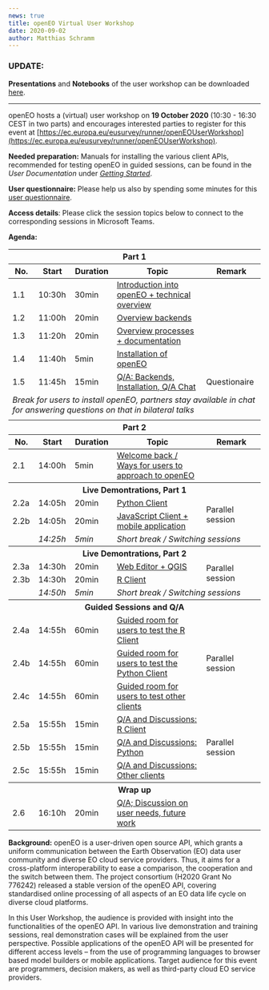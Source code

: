 ```yaml
---
news: true
title: openEO Virtual User Workshop
date: 2020-09-02
author: Matthias Schramm
---
```


### UPDATE:

**Presentations** and **Notebooks** of the user workshop can be downloaded [here](https://owncloud.tuwien.ac.at/index.php/s/c469i4hvgaR15Ip).

---

openEO hosts a (virtual) user workshop on **19 October 2020** (10:30 - 16:30 CEST in two parts) and encourages interested parties to register for this event at [https://ec.europa.eu/eusurvey/runner/openEOUserWorkshop](https://ec.europa.eu/eusurvey/runner/openEOUserWorkshop).

**Needed preparation:** Manuals for installing the various client APIs, recommended for testing openEO in guided sessions, can be found in the *User Documentation* under *[Getting Started](/documentation/1.0/getting-started.md)*.

**User questionnaire:** Please help us also by spending some minutes for this [user questionnaire](https://ec.europa.eu/eusurvey/runner/OpenEOFinalUserWorkshop).

**Access details**: Please click the session topics below to connect to the corresponding sessions in Microsoft Teams.

**Agenda:**

<table>
  <thead>
    <tr>
      <th colspan=5>Part 1</th>
    </tr>
    <tr>
      <th>No.</th>
      <th>Start</th>
      <th>Duration</th>
      <th>Topic</th>
      <th>Remark</th>
    </tr>
  </thead>
  <tbody>
    <tr>
      <td>1.1</td>
      <td>10:30h</td>
      <td>30min</td>
      <td><a href="https://bit.ly/3lLblSX" target="_blank">Introduction into openEO + technical overview</a></td>
      <td> </td>
    </tr>
    <tr>
      <td>1.2</td>
      <td>11:00h</td>
      <td>20min</td>
      <td><a href="https://bit.ly/3lLblSX" target="_blank">Overview backends</a></td>
      <td> </td>
    </tr>
    <tr>
      <td>1.3</td>
      <td>11:20h</td>
      <td>20min</td>
      <td><a href="https://bit.ly/3lLblSX" target="_blank">Overview processes + documentation</a></td>
      <td> </td>
    </tr>
    <tr>
      <td>1.4</td>
      <td>11:40h</td>
      <td>5min</td>
      <td><a href="https://bit.ly/3lLblSX" target="_blank">Installation of openEO</a></td>
      <td> </td>
    </tr>
    <tr>
      <td>1.5</td>
      <td>11:45h</td>
      <td>15min</td>
      <td><a href="https://bit.ly/3lLblSX" target="_blank">Q/A: Backends, Installation, Q/A Chat</a></td>
      <td>Questionaire</td>
    </tr>
    <tr>
      <td colspan=5><i>Break for users to install openEO, partners stay available in chat for answering questions on that in bilateral talks</i></td>
    </tr>
    <tr>
      <td colspan=5> </td>
    </tr>
  </tbody>
  <thead>
    <tr>
      <th colspan=5>Part 2</th>
    </tr>
    <tr>
      <th>No.</th>
      <th>Start</th>
      <th>Duration</th>
      <th>Topic</th>
      <th>Remark</th>
    </tr>
  </thead>
  <tbody>
    <tr>
      <td>2.1</td>
      <td>14:00h</td>
      <td>5min</td>
      <td><a href="https://bit.ly/3lLblSX" target="_blank">Welcome back / Ways for users to approach to openEO</a></td>
      <td> </td>
    </tr>
    <tr>
      <th colspan=5>Live Demontrations, Part 1</th>
    </tr>
    <tr>
      <td>2.2a</td>
      <td>14:05h</td>
      <td>20min</td>
      <td><a href="https://bit.ly/3lLblSX" target="_blank">Python Client</a></td>
      <td rowspan=2>Parallel session</td>
    </tr>
    <tr>
      <td>2.2b</td>
      <td>14:05h</td>
      <td>20min</td>
      <td><a href="https://bit.ly/3iWreUB" target="_blank">JavaScript Client + mobile application</a></td>
    </tr>
    <tr>
      <td></td>
      <td><i>14:25h</i></td>
      <td><i>5min</i></td>
      <td colspan=2><i>Short break / Switching sessions</i></td>
    </tr>
    <tr>
      <th colspan=5>Live Demontrations, Part 2</th>
    </tr>
    <tr>
      <td>2.3a</td>
      <td>14:30h</td>
      <td>20min</td>
      <td><a href="https://bit.ly/3lLblSX" target="_blank">Web Editor + QGIS</a></td>
      <td rowspan=2>Parallel session</td>
    </tr>
    <tr>
      <td>2.3b</td>
      <td>14:30h</td>
      <td>20min</td>
      <td><a href="https://bit.ly/3iWreUB" target="_blank">R Client</a></td>
    </tr>
    <tr>
      <td></td>
      <td><i>14:50h</i></td>
      <td><i>5min</i></td>
      <td colspan=2><i>Short break / Switching sessions</i></td>
    </tr>
    <tr>
      <th colspan=5>Guided Sessions and Q/A</th>
    </tr>
    <tr>
      <td>2.4a</td>
      <td>14:55h</td>
      <td>60min</td>
      <td><a href="https://bit.ly/3lLblSX" target="_blank">Guided room for users to test the R Client</a></td>
      <td rowspan=3>Parallel session</td>
    </tr>
    <tr>
      <td>2.4b</td>
      <td>14:55h</td>
      <td>60min</td>
      <td><a href="https://bit.ly/3iWreUB" target="_blank">Guided room for users to test the Python Client</a></td>
    </tr>
    <tr>
      <td>2.4c</td>
      <td>14:55h</td>
      <td>60min</td>
      <td><a href="https://bit.ly/31bt2mH" target="_blank">Guided room for users to test other clients</a></td>
    </tr>
    <tr>
      <td>2.5a</td>
      <td>15:55h</td>
      <td>15min</td>
      <td><a href="https://bit.ly/3lLblSX" target="_blank">Q/A and Discussions: R Client</a></td>
      <td rowspan=3>Parallel session</td>
    </tr>
    <tr>
      <td>2.5b</td>
      <td>15:55h</td>
      <td>15min</td>
      <td><a href="https://bit.ly/3iWreUB" target="_blank">Q/A and Discussions: Python</a></td>
    </tr>
    <tr>
      <td>2.5c</td>
      <td>15:55h</td>
      <td>15min</td>
      <td><a href="https://bit.ly/31bt2mH" target="_blank">Q/A and Discussions: Other clients</a></td>
    </tr>
    <tr>
      <th colspan=5>Wrap up</th>
    </tr>
    <tr>
      <td>2.6</td>
      <td>16:10h</td>
      <td>20min</td>
      <td><a href="https://bit.ly/3lLblSX" target="_blank">Q/A; Discussion on user needs, future work</a></td>
      <td> </td>
    </tr>
  </tbody>
</table>

**Background:** openEO is a user-driven open source API, which grants a uniform communication between the Earth Observation (EO) data user community and diverse EO cloud service providers. Thus, it aims for a cross-platform interoperability to ease a comparison, the cooperation and the switch between them. The project consortium (H2020 Grant No 776242) released a stable version of the openEO API, covering standardised online processing of all aspects of an EO data life cycle on diverse cloud platforms.

In this User Workshop, the audience is provided with insight into the functionalities of the openEO API. In various live demonstration and training sessions, real demonstration cases will be explained from the user perspective. Possible applications of the openEO API will be presented for different access levels – from the use of programming languages to browser based model builders or mobile applications. Target audience for this event are programmers, decision makers, as well as third-party cloud EO service providers.

